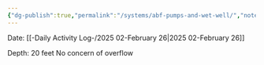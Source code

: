 ```yaml
---
{"dg-publish":true,"permalink":"/systems/abf-pumps-and-wet-well/","noteIcon":"","created":"2025-02-26T12:05:42.973-06:00"}
---
```


Date: [[-Daily Activity Log-/2025 02-February 26\|2025 02-February 26]]


Depth: 20 feet
No concern of overflow
